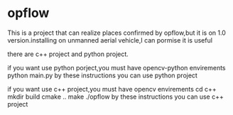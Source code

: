 # opflow
This is a project that can realize places confirmed by opflow,but it is on 1.0 version.installing on unmanned aerial vehicle,I can pormise it is useful

there are c++ project and python project.

if you want use python porject,you must have opencv-python envirements
python main.py
by these instructions you can use python project

if you want use c++ project,you must have opencv envirements
cd c++
mkdir build
cmake ..
make
./opflow
by these instructions you can use c++ project



